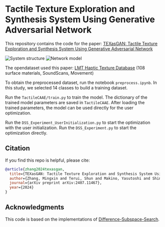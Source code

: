 <!--
 * @Author: Mingxin Zhang m.zhang@hapis.u-tokyo.ac.jp
 * @Date: 2023-03-06 03:05:31
 * @LastEditors: Mingxin Zhang
 * @LastEditTime: 2024-08-22 18:37:50
 * Copyright (c) 2023 by Mingxin Zhang, All Rights Reserved. 
-->
# Tactile Texture Exploration and Synthesis System Using Generative Adversarial Network

This repository contains the code for the paper: [TEXasGAN: Tactile Texture Exploration and Synthesis System Using Generative Adversarial Network](https://arxiv.org/abs/2407.11467)

![System structure](https://github.com/shinolab/vibrotactile-autoencoder/blob/main/images/system.jpg?raw=true)
![Network model](https://github.com/shinolab/vibrotactile-autoencoder/blob/main/images/network.jpg?raw=true)

The opendataset used this paper: [LMT Haptic Texture Database](https://zeus.lmt.ei.tum.de/downloads/texture/) (108 surface materials, SoundScans, Movement)

To obtain the preprocessed dataset, run the notebook `preprocess.ipynb`. In this study, we selected 14 classes to build a training dataset.

Run the `TactileCAAE/train.py` to train the model. The dictionary of the trained model parameters are saved in `TactileCAAE`. After loading the trained parameters, the model can be used directly for the user optimization.

Run the `DSS_Experiment_UserInitialization.py` to start the optimization with the user initialization. Run the `DSS_Experiment.py` to start the optimization directly.

## Citation

If you find this repo is helpful, please cite:

```bibtex
@article{zhang2024texasgan,
  title={TEXasGAN: Tactile Texture Exploration and Synthesis System Using Generative Adversarial Network},
  author={Zhang, Mingxin and Terui, Shun and Makino, Yasutoshi and Shinoda, Hiroyuki},
  journal={arXiv preprint arXiv:2407.11467},
  year={2024}
}
```

## Acknowledgments

This code is based on the implementations of [Difference-Subspace-Search](https://github.com/tbcey74123/Difference-Subspace-Search).
